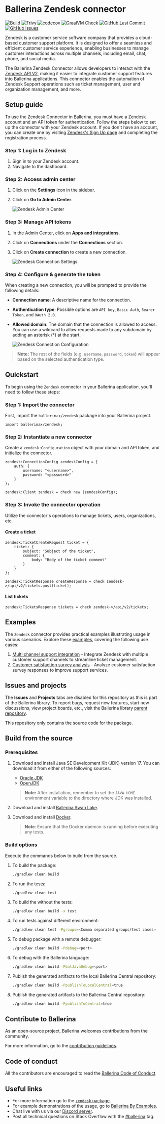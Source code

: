 # Ballerina Zendesk connector

[![Build](https://github.com/ballerina-platform/module-ballerinax-zendesk/actions/workflows/ci.yml/badge.svg)](https://github.com/ballerina-platform/module-ballerinax-zendesk/actions/workflows/ci.yml)
[![Trivy](https://github.com/ballerina-platform/module-ballerinax-zendesk/actions/workflows/trivy-scan.yml/badge.svg)](https://github.com/ballerina-platform/module-ballerinax-zendesk/actions/workflows/trivy-scan.yml)
[![codecov](https://codecov.io/gh/ballerina-platform/module-ballerinax-zendesk/branch/master/graph/badge.svg)](https://codecov.io/gh/ballerina-platform/module-ballerinax-zendesk)
[![GraalVM Check](https://github.com/ballerina-platform/module-ballerinax-zendesk/actions/workflows/build-with-bal-test-graalvm.yml/badge.svg)](https://github.com/ballerina-platform/module-ballerinax-zendesk/actions/workflows/build-with-bal-test-graalvm.yml)
[![GitHub Last Commit](https://img.shields.io/github/last-commit/ballerina-platform/module-ballerinax-zendesk.svg)](https://github.com/ballerina-platform/module-ballerinax-zendesk/commits/master)
[![GitHub Issues](https://img.shields.io/github/issues/ballerina-platform/ballerina-library/module/github.svg?label=Open%20Issues)](https://github.com/ballerina-platform/ballerina-library/labels/module%2Fgithub)

Zendesk is a customer service software company that provides a cloud-based customer support platform. It is designed to
offer a seamless and efficient customer service experience, enabling businesses to manage customer interactions across
multiple channels, including email, chat, phone, and social media.

The Ballerina Zendesk Connector allows developers to interact with
the [Zendesk API V2](https://developer.zendesk.com/api-reference/ticketing/introduction/), making it easier to
integrate customer support features into Ballerina applications. This connector enables the automation of Zendesk
Support operations such as ticket management, user and organization management, and more.

## Setup guide

To use the Zendesk Connector in Ballerina, you must have a Zendesk account and an API token for authentication. Follow
the steps below to set up the connector with your Zendesk account. If you don't have an account, you can create one by
visiting [Zendesk's Sign Up page](https://www.zendesk.com/register/) and completing the registration process.

### Step 1: Log in to Zendesk

1. Sign in to your Zendesk account.
2. Navigate to the dashboard.

### Step 2: Access admin center

1. Click on the **Settings** icon in the sidebar.
2. Click on **Go to Admin Center**.

   ![Zendesk Admin Center](https://raw.githubusercontent.com/ballerina-platform/module-ballerinax-zendesk/master/docs/setup/resources/1-admin-center.png)

### Step 3: Manage API tokens

1. In the Admin Center, click on **Apps and integrations**.
2. Click on **Connections** under the **Connections** section.
3. Click on **Create connection** to create a new connection.

   ![Zendesk Connection Settings](https://raw.githubusercontent.com/ballerina-platform/module-ballerinax-zendesk/master/docs/setup/resources/2-connection-settings.png)

### Step 4: Configure & generate the token

When creating a new connection, you will be prompted to provide the following details:

- **Connection name**: A descriptive name for the connection.
- **Authentication type**: Possible options are `API key`, `Basic Auth`, `Bearer Token`, and `OAuth 2.0`.
- **Allowed domain**: The domain that the connection is allowed to access. You can use a wildcard to allow requests made
  to any subdomain by adding an asterisk (*) at the start.

  ![Zendesk Connection Configuration](https://raw.githubusercontent.com/ballerina-platform/module-ballerinax-zendesk/master/docs/setup/resources/3-connection-configuration.png)

> **Note:** The rest of the fields (e.g. `username`, `password`, `token`) will appear based on the selected authentication type.

## Quickstart

To begin using the `Zendesk` connector in your Ballerina application, you'll need to follow these steps:

### Step 1: Import the connector

First, import the `ballerinax/zendesk` package into your Ballerina project.

```ballerina
import ballerinax/zendesk;
```

### Step 2: Instantiate a new connector

Create a `zendesk:Configuration` object with your domain and API token, and initialize the connector.

```ballerina
zendesk:ConnectionConfig zendeskConfig = {
    auth: {
        username: "<username>",
        password: "<password>"
    }
};

zendesk:Client zendesk = check new (zendeskConfig);
```

### Step 3: Invoke the connector operation

Utilize the connector's operations to manage tickets, users, organizations, etc.

#### Create a ticket

```ballerina
zendesk:TicketCreateRequest ticket = {
    ticket: {
        subject: "Subject of the ticket",
        comment: {
            body: "Body of the ticket comment"
        }
    }
};

zendesk:TicketResponse createResponse = check zendesk->/api/v2/tickets.post(ticket);
```

#### List tickets

```ballerina
zendesk:TicketsResponse tickets = check zendesk->/api/v2/tickets;
```

## Examples

The `Zendesk` connector provides practical examples illustrating usage in various scenarios. Explore these
[examples](https://github.com/ballerina-platform/module-ballerinax-zendesk/tree/master/examples/), covering the following
use cases:

1. [Multi channel support integration](https://github.com/ballerina-platform/module-ballerinax-zendesk/tree/master/examples/multi-channel-support-integration) - Integrate Zendesk with multiple customer support channels to streamline ticket management.
2. [Customer satisfaction survey analysis](https://github.com/ballerina-platform/module-ballerinax-zendesk/tree/master/examples/customer-satisfaction-survey-analysis) - Analyze customer satisfaction survey responses to improve support services.

## Issues and projects

The **Issues** and **Projects** tabs are disabled for this repository as this is part of the Ballerina library. To report bugs, request new features, start new discussions, view project boards, etc., visit the Ballerina library [parent repository](https://github.com/ballerina-platform/ballerina-library).

This repository only contains the source code for the package.

## Build from the source

### Prerequisites

1. Download and install Java SE Development Kit (JDK) version 17. You can download it from either of the following sources:

    * [Oracle JDK](https://www.oracle.com/java/technologies/downloads/)
    * [OpenJDK](https://adoptium.net/)

   > **Note:** After installation, remember to set the `JAVA_HOME` environment variable to the directory where JDK was installed.

2. Download and install [Ballerina Swan Lake](https://ballerina.io/).

3. Download and install [Docker](https://www.docker.com/get-started).

   > **Note**: Ensure that the Docker daemon is running before executing any tests.

### Build options

Execute the commands below to build from the source.

1. To build the package:

   ```bash
   ./gradlew clean build
   ```

2. To run the tests:

   ```bash
   ./gradlew clean test
   ```

3. To build the without the tests:

   ```bash
   ./gradlew clean build -x test
   ```

4. To run tests against different environment:

   ```bash
   ./gradlew clean test -Pgroups=<Comma separated groups/test cases>
   ```

5. To debug package with a remote debugger:

   ```bash
   ./gradlew clean build -Pdebug=<port>
   ```

6. To debug with the Ballerina language:

   ```bash
   ./gradlew clean build -PbalJavaDebug=<port>
   ```

7. Publish the generated artifacts to the local Ballerina Central repository:

    ```bash
    ./gradlew clean build -PpublishToLocalCentral=true
    ```

8. Publish the generated artifacts to the Ballerina Central repository:

   ```bash
   ./gradlew clean build -PpublishToCentral=true
   ```

## Contribute to Ballerina

As an open-source project, Ballerina welcomes contributions from the community.

For more information, go to the [contribution guidelines](https://github.com/ballerina-platform/ballerina-lang/blob/master/CONTRIBUTING.md).

## Code of conduct

All the contributors are encouraged to read the [Ballerina Code of Conduct](https://ballerina.io/code-of-conduct).

## Useful links

* For more information go to the [`zendesk` package](https://lib.ballerina.io/ballerinax/zendesk/latest).
* For example demonstrations of the usage, go to [Ballerina By Examples](https://ballerina.io/learn/by-example/).
* Chat live with us via our [Discord server](https://discord.gg/ballerinalang).
* Post all technical questions on Stack Overflow with the [#ballerina](https://stackoverflow.com/questions/tagged/ballerina) tag.
